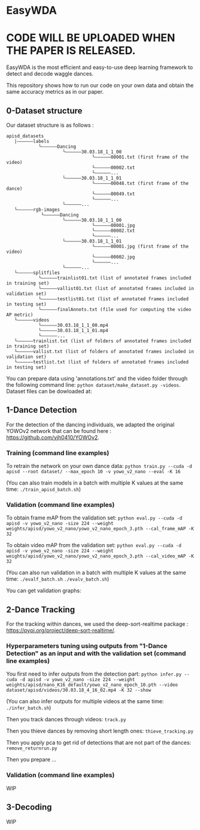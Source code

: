 # EasyWDA

# CODE WILL BE UPLOADED WHEN THE PAPER IS RELEASED.

EasyWDA is the most efficient and easy-to-use deep learning framework to detect and decode waggle dances.

This repository shows how to run our code on your own data and obtain the same accuracy metrics as in our paper.

## 0-Dataset structure

Our dataset structure is as follows :
```
apisd_datasets
   |——————labels
            └——————Dancing
                     └——————30.03.18_1_1_00
                                └——————00001.txt (first frame of the video)
                                └——————00002.txt
                                └——————...
                     └——————30.03.18_1_1_01
                                └——————00048.txt (first frame of the dance)
                                └——————00049.txt
                                └——————...
                     └——————...
   └——————rgb-images
             └——————Dancing
                     └——————30.03.18_1_1_00
                                └——————00001.jpg
                                └——————00002.txt
                                └——————...
                     └——————30.03.18_1_1_01
                                └——————00001.jpg (first frame of the video)
                                └——————00002.jpg
                                └——————...
                     └——————...
   └——————splitfiles
            └——————trainlist01.txt (list of annotated frames included in training set)
            └——————vallist01.txt (list of annotated frames included in validation set)
            └——————testlist01.txt (list of annotated frames included in testing set)
            └——————finalAnnots.txt (file used for computing the video AP metric)
   └——————videos
            └——————30.03.18_1_1_00.mp4
            └——————30.03.18_1_1_01.mp4
            └——————...
   └——————trainlist.txt (list of folders of annotated frames included in training set)
   └——————vallist.txt (list of folders of annotated frames included in validation set)
   └——————testlist.txt (list of folders of annotated frames included in testing set)

```
You can prepare data using 'annotations.txt' and the video folder through the following command line:
`python dataset/make_dataset.py -videos`. 
Dataset files can be dowloaded at:

## 1-Dance Detection

For the detection of the dancing individuals, we adapted the original YOWOv2 network that can be found here : https://github.com/yjh0410/YOWOv2.

### Training (command line examples)

To retrain the network on your own dance data:
`python train.py --cuda -d apisd --root dataset/ --max_epoch 10 -v yowo_v2_nano --eval -K 16`

(You can also train models in a batch with multiple K values at the same time:
`./train_apisd_batch.sh`)

### Validation (command line examples)

To obtain frame mAP from the validation set:
`python eval.py --cuda -d apisd -v yowo_v2_nano -size 224 --weight weights/apisd/yowo_v2_nano/yowo_v2_nano_epoch_3.pth --cal_frame_mAP -K 32`

To obtain video mAP from the validation set:
`python eval.py --cuda -d apisd -v yowo_v2_nano -size 224 --weight weights/apisd/yowo_v2_nano/yowo_v2_nano_epoch_3.pth --cal_video_mAP -K 32`

(You can also run validation in a batch with multiple K values at the same time:
`./evalf_batch.sh`
`./evalv_batch.sh`)

You can get validation graphs:

## 2-Dance Tracking

For the tracking within dances, we used the deep-sort-realtime package : https://pypi.org/project/deep-sort-realtime/.

### Hyperparameters tuning using outputs from "1-Dance Detection" as an input and with the validation set (command line examples)

You first need to infer outputs from the detection part:
`python infer.py --cuda -d apisd -v yowo_v2_nano -size 224 --weight weights/apisd/nano_K16_default/yowo_v2_nano_epoch_10.pth --video dataset/apisd/videos/30.03.18_4_16_02.mp4 -K 32 --show
`

(You can also infer outputs for multiple videos at the same time:
`./infer_batch.sh`)

Then you track dances through videos:
`track.py`

Then you thieve dances by removing short length ones:
`thieve_tracking.py`

Then you apply pca to get rid of detections that are not part of the dances:
`remove_returnrun.py`

Then you prepare ...

### Validation (command line examples)

WIP

## 3-Decoding

WIP
